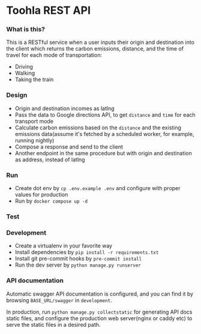 # Toohla REST API

### What is this?

This is a RESTful service when a user inputs their origin and destination into the client which returns the carbon emissions, distance, and the time of travel for each mode of transportation:

- Driving
- Walking
- Taking the train

### Design

- Origin and destination incomes as latlng
- Pass the data to Google directions API, to get `distance` and `time` for each transport mode
- Calculate carbon emissions based on the `distance` and the existing emissions data(assume it's fetched by a scheduled worker, for example, running nightly)
- Compose a response and send to the client
- Another endpoint in the same procedure but with origin and destination as address, instead of latlng

### Run

- Create dot env by `cp .env.example .env` and configure with proper values for production
- Run by `docker compose up -d`

### Test

### Development

- Create a virtualenv in your favorite way
- Install dependencies by `pip install -r requirements.txt`
- Install git pre-commit hooks by `pre-commit install`
- Run the dev server by `python manage.py runserver`

### API documentation

Automatic swagger API documentation is configured, and you can find it by browsing `BASE_URL/swagger` in `development`.

In production, run `python manage.py collectstatic` for generating API docs static files, and configure the production web server(nginx or caddy etc) to serve the static files in a desired path.
